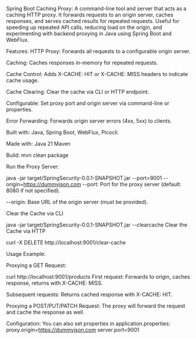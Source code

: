 Spring Boot Caching Proxy:
A command-line tool and server that acts as a caching HTTP proxy. It forwards requests to an origin server, caches responses, and serves cached results for repeated requests. Useful for speeding up repeated API calls, reducing load on the origin, and experimenting with backend proxying in Java using Spring Boot and WebFlux.

Features:
HTTP Proxy: Forwards all requests to a configurable origin server.

Caching: Caches responses in-memory for repeated requests.

Cache Control: Adds X-CACHE: HIT or X-CACHE: MISS headers to indicate cache usage.

Cache Clearing: Clear the cache via CLI or HTTP endpoint.

Configurable: Set proxy port and origin server via command-line or properties.

Error Forwarding: Forwards origin server errors (4xx, 5xx) to clients.

Built with: Java, Spring Boot, WebFlux, Picocli.


Made with:
Java 21
Maven 

Build:
mvn clean package

Run the Proxy Server:

java -jar target/SpringSecurity-0.0.1-SNAPSHOT.jar --port=9001 --origin=https://dummyjson.com
--port: Port for the proxy server (default: 8080 if not specified).

--origin: Base URL of the origin server (must be provided).

Clear the Cache via CLI

java -jar target/SpringSecurity-0.0.1-SNAPSHOT.jar --clearcache
Clear the Cache via HTTP

curl -X DELETE http://localhost:9001/clear-cache

Usage Example:

Proxying a GET Request:

curl http://localhost:9001/products
First request: Forwards to origin, caches response, returns with X-CACHE: MISS.

Subsequent requests: Returns cached response with X-CACHE: HIT.

Proxying a POST/PUT/PATCH Request:
The proxy will forward the request and cache the response as well.

Configuration:
You can also set properties in application.properties:
proxy.origin=https://dummyjson.com
server.port=9001

